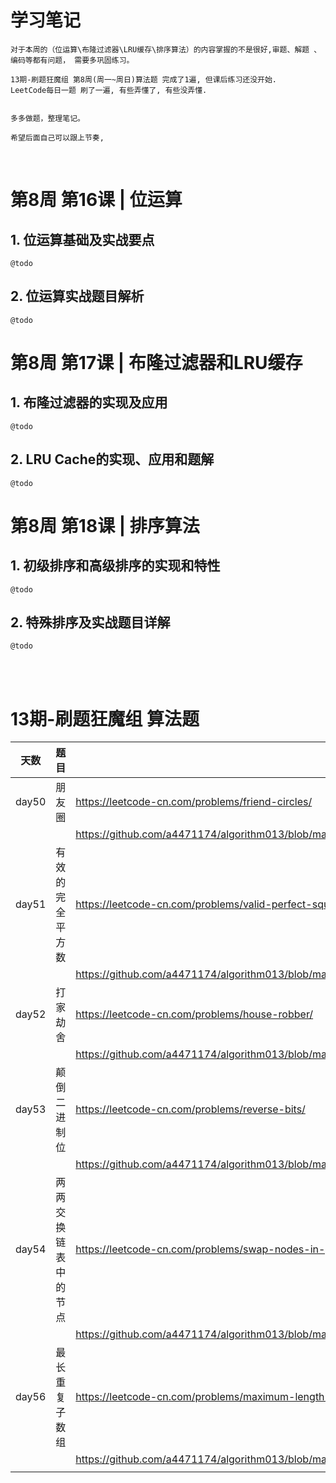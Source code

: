 # 学习笔记
           
    对于本周的（位运算\布隆过滤器\LRU缓存\排序算法）的内容掌握的不是很好,审题、解题 、编码等都有问题， 需要多巩固练习。
    
    13期-刷题狂魔组 第8周(周一~周日)算法题 完成了1遍, 但课后练习还没开始.
    LeetCode每日一题 刷了一遍, 有些弄懂了, 有些没弄懂.


    多多做题，整理笔记。
    
    希望后面自己可以跟上节奏, 

   


​    


# 第8周 第16课 | 位运算

##   1. 位运算基础及实战要点
    @todo
##   2. 位运算实战题目解析
    @todo


# 第8周 第17课 | 布隆过滤器和LRU缓存

##   1. 布隆过滤器的实现及应用
    @todo
##   2. LRU Cache的实现、应用和题解
    @todo



# 第8周 第18课 | 排序算法

##   1. 初级排序和高级排序的实现和特性
    @todo
##   2. 特殊排序及实战题目详解
    @todo
​    
​    
# 13期-刷题狂魔组 算法题


| 天数  | 题目                | 链接                                                                                                       | 次数 |
| ----- | ------------------ | ---------------------------------------------------------------------------------------------------------- | ---- |
| day50 | 朋友圈              | https://leetcode-cn.com/problems/friend-circles/                                                           | 1    |
|       |                    | https://github.com/a4471174/algorithm013/blob/master/Week_08/shuati/FriendCircles.java                     |      |
| day51 | 有效的完全平方数     | https://leetcode-cn.com/problems/valid-perfect-square/                                                     | 1    |
|       |                    | https://github.com/a4471174/algorithm013/blob/master/Week_08/shuati/ValidPerfectSquare.java                |      |
| day52 | 打家劫舍            | https://leetcode-cn.com/problems/house-robber/                                                             | 1    |
|       |                    | https://github.com/a4471174/algorithm013/blob/master/Week_08/shuati/HouseRobber.java                       |      |
| day53 | 颠倒二进制位         | https://leetcode-cn.com/problems/reverse-bits/                                                             | 1    |
|       |                    | https://github.com/a4471174/algorithm013/blob/master/Week_08/shuati/ReverseBits.java                       |      |
| day54 | 两两交换链表中的节点  | https://leetcode-cn.com/problems/swap-nodes-in-pairs/                                                      | 2    |
|       |                    | https://github.com/a4471174/algorithm013/blob/master/Week_08/shuati/SwapNodesInPairs.java                  |      |
| day56 | 最长重复子数组       | https://leetcode-cn.com/problems/maximum-length-of-repeated-subarray/                                      | 1    |
|       |                    | https://github.com/a4471174/algorithm013/blob/master/Week_08/shuati/MaximumLengthOfRepeatedSubarray.java   |      |
|       |                    |                                                                                                            |      |

​                                         